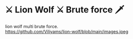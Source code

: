 # ⚔️  Lion Wolf ⚔️ Brute force 🗡
lion wolf multi brute force.
<br>
<https://github.com/Viliyams/lion-wolf/blob/main/images.jpeg>
<br>
